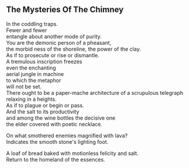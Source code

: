 The Mysteries Of The Chimney
----------------------------
In the coddling traps.  
Fewer and fewer  
entangle about another mode of purity.  
You are the demonic person of a pheasant,  
the morbid ness of the shoreline, the power of the clay.  
As if to prosecute or rise or dismantle.  
A tremulous inscription freezes  
even the enchanting  
aerial jungle in machine  
to which the metaphor  
will not be set.  
There ought to be a paper-mache architecture of a scrupulous telegraph relaxing in a heights.  
As if to plague or begin or pass.  
And the salt to its productivity  
and among the wine bottles the decisive one  
the elder covered with poetic necklace.  
  
On what smothered enemies magnified with lava?  
Indicates the smooth stone's lighting foot.  
  
A loaf of bread baked with motionless felicity and salt.  
Return to the homeland of the essences.  
